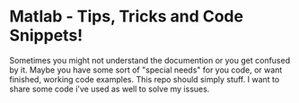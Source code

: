 # Matlab - Tips, Tricks and Code Snippets!
Sometimes you might not understand the documention or you get confused by it. Maybe you have some sort of "special needs" for you code, or want finished, working code examples. This repo should simply stuff. I want to share some code i've used as well to solve my issues.

